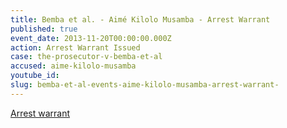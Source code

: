 ```yaml
---
title: Bemba et al. - Aimé Kilolo Musamba - Arrest Warrant
published: true
event_date: 2013-11-20T00:00:00.000Z
action: Arrest Warrant Issued
case: the-prosecutor-v-bemba-et-al
accused: aime-kilolo-musamba
youtube_id:
slug: bemba-et-al-events-aime-kilolo-musamba-arrest-warrant-
---
```



[Arrest warrant](http://www.icc-cpi.int/iccdocs/doc/doc1694691.pdf)